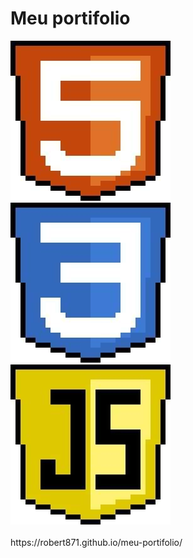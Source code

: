 
<h1 color=blue>Meu portifolio</h1>
<div  >
<img src='https://github.com/robert871/meu-portifolio/blob/main/FB_IMG_1648175148055.jpg'>
<img src='https://github.com/robert871/meu-portifolio/blob/main/FB_IMG_1648175144100.jpg'>
<img src='https://github.com/robert871/meu-portifolio/blob/main/FB_IMG_1648175154070.jpg'>

  

</div><br>
https://robert871.github.io/meu-portifolio/

